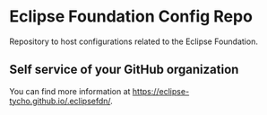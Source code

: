 # Eclipse Foundation Config Repo

Repository to host configurations related to the Eclipse Foundation.

## Self service of your GitHub organization

You can find more information at <https://eclipse-tycho.github.io/.eclipsefdn/>.
